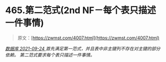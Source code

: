 <!--yml
category: 未分类
date: 0001-01-01 00:00:00
--->

# 465.第二范式(2nd NF－每个表只描述一件事情)

> 原文：[https://zwmst.com/4007.html](https://zwmst.com/4007.html)

   [ *数据库* ](https://zwmst.com/%e6%95%b0%e6%8d%ae%e5%ba%93)*[ <time datetime="2021-09-25T02:09:33+08:00"> 2021-09-24 </time> ](https://zwmst.com/4007.html)  首先满足第一范式，并且表中非主键列不存在对主键的部分依赖。 第二范式要求每个表只描述一件事情。*